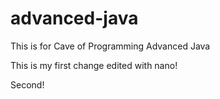 # advanced-java
This is for Cave of Programming Advanced Java

This is my first change edited with nano!

Second!

